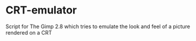 CRT-emulator
============

Script for The Gimp 2.8 which tries to emulate the look and feel of a picture rendered on a CRT
